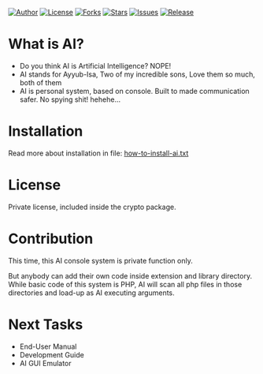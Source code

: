 
[![Author](https://img.shields.io/badge/author-9r3i-lightgrey.svg)](https://github.com/9r3i)
[![License](https://img.shields.io/badge/license-Private_License-green.svg)](https://github.com/9r3i/ai/blob/master/license.txt)
[![Forks](https://img.shields.io/github/forks/9r3i/ai.svg)](https://github.com/9r3i/ai/network)
[![Stars](https://img.shields.io/github/stars/9r3i/ai.svg)](https://github.com/9r3i/ai/stargazers)
[![Issues](https://img.shields.io/github/issues/9r3i/ai.svg)](https://github.com/9r3i/ai/issues)
[![Release](https://img.shields.io/github/release/9r3i/ai.svg)](https://github.com/9r3i/ai/releases)


# What is AI?
- Do you think AI is Artificial Intelligence? NOPE!
- AI stands for Ayyub-Isa, Two of my incredible sons, Love them so much, both of them
- AI is personal system, based on console. Built to made communication safer. No spying shit! hehehe...

# Installation
Read more about installation in file:
[how-to-install-ai.txt](https://github.com/9r3i/ai/blob/master/how-to-install-ai.txt)

# License
Private license, included inside the crypto package.

# Contribution
This time, this AI console system is private function only.

But anybody can add their own code inside extension and library directory. While basic code of this system is PHP, AI will scan all php files in those directories and load-up as AI executing arguments.

# Next Tasks
- End-User Manual
- Development Guide
- AI GUI Emulator


